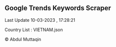 

## Google Trends Keywords Scraper 
 
Last Update 10-03-2023 , 17:28:21

Country List :
VIETNAM.json



© Abdul Muttaqin 
